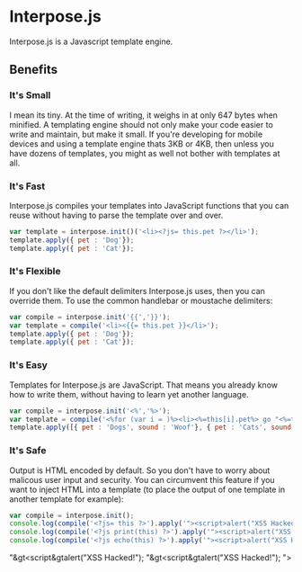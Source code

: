 Interpose.js
============

Interpose.js is a Javascript template engine.

Benefits
--------

### It's Small

I mean its tiny. At the time of writing, it weighs in at only 647 bytes when 
minified. A templating engine should not only make your code easier to write
and maintain, but make it small. If you're developing for mobile devices and
using a template engine thats 3KB or 4KB, then unless you have dozens of 
templates, you might as well not bother with templates at all.

### It's Fast

Interpose.js compiles your templates into JavaScript functions that you can
reuse without having to parse the template over and over.

```javascript
var template = interpose.init()('<li><?js= this.pet ?></li>');
template.apply({ pet : 'Dog'});
template.apply({ pet : 'Cat'});
```

### It's Flexible

If you don't like the default delimiters Interpose.js uses, then you can
override them. To use the common handlebar or moustache delimiters:

```javascript
var compile = interpose.init('{{','}}');
var template = compile('<li><{{= this.pet }}</li>');
template.apply({ pet : 'Dog'});
template.apply({ pet : 'Cat'});
```

### It's Easy

Templates for Interpose.js are JavaScript. That means you already know how
to write them, without having to learn yet another language.

```javascript
var compile = interpose.init('<%','%>');
var template = compile('<%for (var i = )%><li><%=this[i].pet%> go "<%=this[i].sound%>"</li><%}%>');
template.apply([{ pet : 'Dogs', sound : 'Woof'}, { pet : 'Cats', sound : 'Meow'}]);
```

### It's Safe

Output is HTML encoded by default. So you don't have to worry about malicous 
user input and security. You can circumvent this feature if you want to inject
HTML into a template (to place the output of one template in another template
for example):

```javascript
var compile = interpose.init();
console.log(compile('<?js= this ?>').apply('"><script>alert("XSS Hacked!");'));
console.log(compile('<?js print(this) ?>').apply('"><script>alert("XSS Hacked!");'));
console.log(compile('<?js echo(this) ?>').apply('"><script>alert("XSS Hacked!");'));

```
&quot;&gt&lt;script&gtalert(&quot;XSS Hacked!&quot;);
&quot;&gt&lt;script&gtalert(&quot;XSS Hacked!&quot;);
"><script>alert("XSS Hacked!"); 
```
